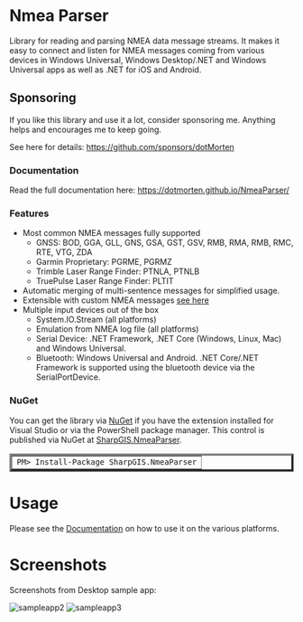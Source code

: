 Nmea Parser
=========

Library for reading and parsing NMEA data message streams.
It makes it easy to connect and listen for NMEA messages coming from various devices in Windows Universal, Windows Desktop/.NET and Windows Universal apps as well as .NET for iOS and Android.


## Sponsoring

If you like this library and use it a lot, consider sponsoring me. Anything helps and encourages me to keep going.

See here for details: https://github.com/sponsors/dotMorten


### Documentation

Read the full documentation here: https://dotmorten.github.io/NmeaParser/


### Features

- Most common NMEA messages fully supported
  - GNSS: BOD, GGA, GLL, GNS, GSA, GST, GSV, RMB, RMA, RMB, RMC, RTE, VTG, ZDA
  - Garmin Proprietary: PGRME, PGRMZ
  - Trimble Laser Range Finder: PTNLA, PTNLB
  - TruePulse Laser Range Finder: PLTIT
- Automatic merging of multi-sentence messages for simplified usage.
- Extensible with custom NMEA messages [see here](concepts/CustomMessages.html)
- Multiple input devices out of the box
  - System.IO.Stream (all platforms)
  - Emulation from NMEA log file (all platforms)
  - Serial Device: .NET Framework, .NET Core (Windows, Linux, Mac) and Windows Universal.
  - Bluetooth: Windows Universal and Android. .NET Core/.NET Framework is supported using the bluetooth device via the SerialPortDevice.


### NuGet
You can get the library via [NuGet](http://www.nuget.org) if you have the extension installed for Visual Studio or via the PowerShell package manager.  This control is published via NuGet at [SharpGIS.NmeaParser](https://nuget.org/packages/SharpGIS.NmeaParser).

<table border="4px">
<tr><td>
            <code>PM&gt; Install-Package SharpGIS.NmeaParser</code>
</td></tr></table>

Usage
=====================

Please see the [Documentation](https://dotmorten.github.io/NmeaParser/concepts/index.html) on how to use it on the various platforms.

Screenshots
=====================
Screenshots from Desktop sample app:

![sampleapp2](https://cloud.githubusercontent.com/assets/1378165/5062460/10cc3064-6d77-11e4-8365-1e9c7c346afc.png)
![sampleapp3](https://cloud.githubusercontent.com/assets/1378165/5062461/123adfc2-6d77-11e4-8573-1fe95fa0325f.png)


